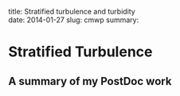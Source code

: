title: Stratified turbulence and turbidity  
date: 2014-01-27
slug: cmwp
summary: 

# Stratified Turbulence
## A summary of my PostDoc work


